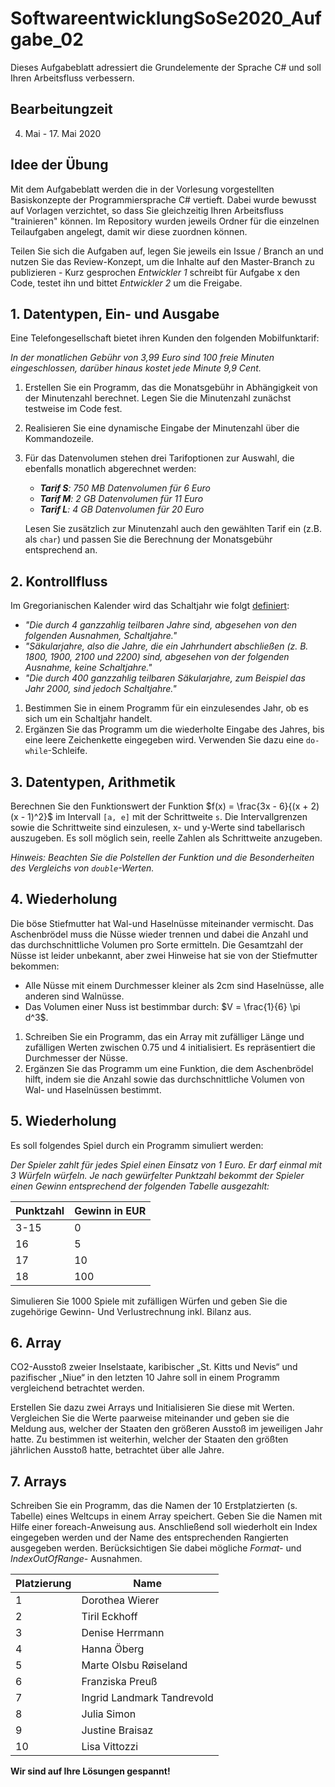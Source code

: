 # SoftwareentwicklungSoSe2020_Aufgabe_02

Dieses Aufgabeblatt adressiert die Grundelemente der Sprache C# und soll Ihren Arbeitsfluss verbessern. 

## Bearbeitungzeit

4. Mai - 17. Mai 2020

## Idee der Übung

Mit dem Aufgabeblatt werden die in der Vorlesung vorgestellten Basiskonzepte der Programmiersprache C# vertieft. Dabei wurde bewusst auf Vorlagen verzichtet, so dass Sie gleichzeitig Ihren Arbeitsfluss "trainieren" können. Im Repository wurden jeweils Ordner für die einzelnen Teilaufgaben angelegt, damit wir diese zuordnen können. 

Teilen Sie sich die Aufgaben auf, legen Sie jeweils ein Issue / Branch an und nutzen Sie das Review-Konzept, um die Inhalte auf den Master-Branch zu publizieren - Kurz gesprochen _Entwickler 1_ schreibt für Aufgabe x den Code, testet ihn und bittet _Entwickler 2_ um die Freigabe.

## 1. Datentypen, Ein- und Ausgabe

Eine Telefongesellschaft bietet ihren Kunden den folgenden Mobilfunktarif:

*In der monatlichen Gebühr von 3,99 Euro sind 100 freie Minuten eingeschlossen, darüber hinaus kostet jede Minute 9,9 Cent.*

1. Erstellen Sie ein Programm, das die Monatsgebühr in Abhängigkeit von der Minutenzahl berechnet.
Legen Sie die Minutenzahl zunächst testweise im Code fest.

2. Realisieren Sie eine dynamische Eingabe der Minutenzahl über die Kommandozeile.

3. Für das Datenvolumen stehen drei Tarifoptionen zur Auswahl, die ebenfalls monatlich abgerechnet werden:

   - ***Tarif S**: 750 MB Datenvolumen für 6 Euro*
   - ***Tarif M**: 2 GB Datenvolumen für 11 Euro*
   - ***Tarif L**: 4 GB Datenvolumen für 20 Euro*

   Lesen Sie zusätzlich zur Minutenzahl auch den gewählten Tarif ein (z.B. als `char`) und passen Sie die Berechnung der Monatsgebühr entsprechend an.

## 2. Kontrollfluss

Im Gregorianischen Kalender wird das Schaltjahr wie folgt [definiert](https://de.wikipedia.org/wiki/Schaltjahr#Gregorianischer_Kalender):

 - *"Die durch 4 ganzzahlig teilbaren Jahre sind, abgesehen von den folgenden Ausnahmen, Schaltjahre."*
 - *"Säkularjahre, also die Jahre, die ein Jahrhundert abschließen (z. B. 1800, 1900, 2100 und 2200) sind, abgesehen von der folgenden Ausnahme, keine Schaltjahre."*
 - *"Die durch 400 ganzzahlig teilbaren Säkularjahre, zum Beispiel das Jahr 2000, sind jedoch Schaltjahre."*

1. Bestimmen Sie in einem Programm für ein einzulesendes Jahr, ob es sich um ein Schaltjahr handelt.
2. Ergänzen Sie das Programm um die wiederholte Eingabe des Jahres, bis eine leere Zeichenkette eingegeben wird.
   Verwenden Sie dazu eine `do-while`-Schleife.

## 3. Datentypen, Arithmetik

Berechnen Sie den Funktionswert der Funktion $f(x) = \frac{3x - 6}{(x + 2)(x - 1)^2}$ im Intervall `[a, e]` mit der Schrittweite `s`.
Die Intervallgrenzen sowie die Schrittweite sind einzulesen, x- und y-Werte sind tabellarisch auszugeben.
Es soll möglich sein, reelle Zahlen als Schrittweite anzugeben.

*Hinweis: Beachten Sie die Polstellen der Funktion und die Besonderheiten des Vergleichs von `double`-Werten.*

## 4. Wiederholung

Die böse Stiefmutter hat Wal-und Haselnüsse miteinander vermischt.
Das Aschenbrödel muss die Nüsse wieder trennen und dabei die Anzahl und das durchschnittliche Volumen pro Sorte ermitteln.
Die Gesamtzahl der Nüsse ist leider unbekannt, aber zwei Hinweise hat sie von der Stiefmutter bekommen:

 - Alle Nüsse mit einem Durchmesser kleiner als 2cm sind Haselnüsse, alle anderen sind Walnüsse.
 - Das Volumen einer Nuss ist bestimmbar durch: $V = \frac{1}{6} \pi d^3$.

1. Schreiben Sie ein Programm, das ein Array mit zufälliger Länge und zufälligen Werten zwischen 0.75 und 4 initialisiert.
   Es repräsentiert die Durchmesser der Nüsse.
2. Ergänzen Sie das Programm um eine Funktion, die dem Aschenbrödel hilft, indem sie die Anzahl sowie das durchschnittliche Volumen von Wal- und Haselnüssen bestimmt.

## 5. Wiederholung

Es soll folgendes Spiel durch ein Programm simuliert werden:

*Der Spieler zahlt für jedes Spiel einen Einsatz von 1 Euro.
Er darf einmal mit 3 Würfeln würfeln.
Je nach gewürfelter Punktzahl bekommt der Spieler einen Gewinn entsprechend der folgenden Tabelle ausgezahlt:*

Punktzahl | Gewinn in EUR
---       | ---
3-15      | 0
16        | 5
17        | 10
18        | 100

Simulieren Sie 1000 Spiele mit zufälligen Würfen und geben Sie die zugehörige Gewinn- Und Verlustrechnung inkl. Bilanz aus.

## 6. Array

CO2-Ausstoß zweier Inselstaate, karibischer „St. Kitts und Nevis“ und pazifischer „Niue“ in den letzten 10 Jahre soll in einem Programm vergleichend betrachtet werden.

Erstellen Sie dazu zwei Arrays und Initialisieren Sie diese mit Werten. Vergleichen Sie die Werte paarweise miteinander und geben sie die Meldung aus, welcher der Staaten den größeren Ausstoß im jeweiligen Jahr hatte.
Zu bestimmen ist weiterhin, welcher der Staaten den größten jährlichen Ausstoß hatte, betrachtet über alle Jahre.

## 7. Arrays

Schreiben Sie ein Programm, das die Namen der 10 Erstplatzierten (s. Tabelle) eines Weltcups in einem Array speichert. Geben Sie die Namen mit Hilfe einer foreach-Anweisung aus. Anschließend soll wiederholt ein Index eingegeben werden und der Name des entsprechenden Rangierten ausgegeben werden. Berücksichtigen Sie dabei mögliche *Format-* und *IndexOutOfRange-* Ausnahmen.

Platzierung | Name
--- | ---------------------------
1	| Dorothea Wierer
2	| Tiril Eckhoff
3	| Denise Herrmann
4	| Hanna Öberg
5	| Marte Olsbu Røiseland
6	| Franziska Preuß
7	| Ingrid Landmark Tandrevold
8	| Julia Simon
9	| Justine Braisaz
10 | Lisa Vittozzi


**Wir sind auf Ihre Lösungen gespannt!**
